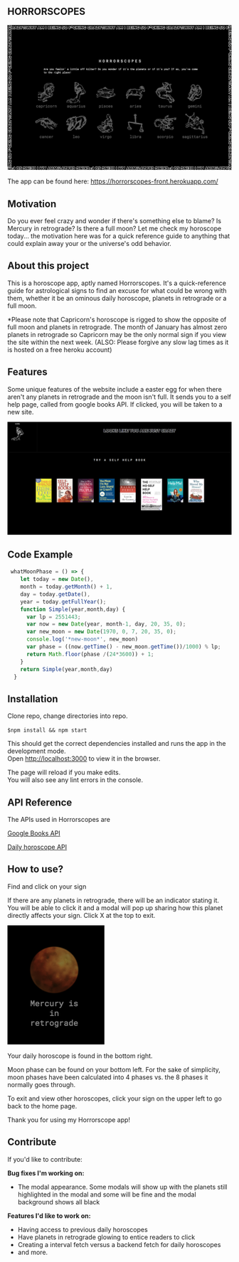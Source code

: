 ## HORRORSCOPES

![Horrorscope home page](src/images/horrorscopehomepage.png)

The app can be found here: https://horrorscopes-front.herokuapp.com/

## Motivation 

Do you ever feel crazy and wonder if there's something else to blame? Is Mercury in retrograde? Is there a full moon? Let me check my horoscope today... the motivation here was for a quick reference guide to anything that could explain away your or the universe's odd behavior. 

## About this project

This is a horoscope app, aptly named Horrorscopes. It's a quick-reference guide for astrological signs to find an excuse for what could be wrong with them, whether it be an ominous daily horoscope, planets in retrograde or a full moon. 

*Please note that Capricorn's horoscope is rigged to show the opposite of full moon and planets in retrograde. The month of January has almost zero planets in retrograde so Capricorn may be the only normal sign if you view the site within the next week. (ALSO: Please forgive any slow lag times as it is hosted on a free heroku account)

## Features
Some unique features of the website include a easter egg for when there aren't any planets in retrograde and the moon isn't full. It sends you to a self help page, called from google books API. If clicked, you will be taken to a new site.

![selfhelppage](src/images/selfhelppage.png)

## Code Example

```js
 whatMoonPhase = () => {
    let today = new Date(),
    month = today.getMonth() + 1,
    day = today.getDate(),
    year = today.getFullYear();
    function Simple(year,month,day) {
      var lp = 2551443;
      var now = new Date(year, month-1, day, 20, 35, 0);
      var new_moon = new Date(1970, 0, 7, 20, 35, 0);
      console.log('*new-moon*', new_moon)
      var phase = ((now.getTime() - new_moon.getTime())/1000) % lp;
      return Math.floor(phase /(24*3600)) + 1;
    }
    return Simple(year,month,day)
  }

```

## Installation

Clone repo, change directories into repo. 

`$npm install && npm start` 

This should get the correct dependencies installed and runs the app in the development mode.<br>
Open [http://localhost:3000](http://localhost:3000) to view it in the browser.

The page will reload if you make edits.<br>
You will also see any lint errors in the console.

## API Reference
The APIs used in Horrorscopes are

[Google Books API]("https://www.googleapis.com/books/")


[Daily horoscope API](http://ohmanda.com/api/horoscope)


## How to use?
Find and click on your sign

If there are any planets in retrograde, there will be an indicator stating it. You will be able to click it and a modal will pop up sharing how this planet directly affects your sign. Click X at the top to exit. 

![picture of mercury in retrograde](src/images/mercuryinretrograde.png)

Your daily horoscope is found in the bottom right.

Moon phase can be found on your bottom left. For the sake of simplicity, moon phases have been calculated into 4 phases vs. the 8 phases it normally goes through. 

To exit and view other horoscopes, click your sign on the upper left to go back to the home page.

Thank you for using my Horrorscope app!

## Contribute

If you'd like to contribute: 

**Bug fixes I'm working on:** 

* The modal appearance. Some modals will show up with the planets still highlighted in the modal and some will be fine and the modal background shows all black

**Features I'd like to work on:**

* Having access to previous daily horoscopes
* Have planets in retrograde glowing to entice readers to click
* Creating a interval fetch versus a backend fetch for daily horoscopes
* and more.
